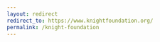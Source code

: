 ```yaml
---
layout: redirect
redirect_to: https://www.knightfoundation.org/
permalink: /knight-foundation
---
```

